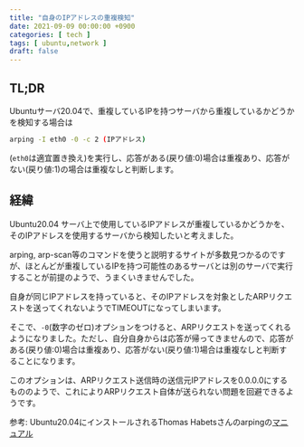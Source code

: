 ```yaml
---
title: "自身のIPアドレスの重複検知"
date: 2021-09-09 00:00:00 +0900
categories: [ tech ]
tags: [ ubuntu,network ]
draft: false
---
```


## TL;DR

Ubuntuサーバ20.04で、重複しているIPを持つサーバから重複しているかどうかを検知する場合は

```bash
arping -I eth0 -0 -c 2 (IPアドレス)
```

(`eth0`は適宜置き換え)を実行し、応答がある(戻り値:0)場合は重複あり、応答がない(戻り値:1)の場合は重複なしと判断します。

## 経緯

Ubuntu20.04 サーバ上で使用しているIPアドレスが重複しているかどうかを、そのIPアドレスを使用するサーバから検知したいと考えました。

arping, arp-scan等のコマンドを使うと説明するサイトが多数見つかるのですが、ほとんどが重複しているIPを持つ可能性のあるサーバとは別のサーバで実行することが前提のようで、うまくいきませんでした。

自身が同じIPアドレスを持っていると、そのIPアドレスを対象としたARPリクエストを送ってくれないようでTIMEOUTになってしまいます。

そこで、`-0`(数字のゼロ)オプションをつけると、ARPリクエストを送ってくれるようになりました。ただし、自分自身からは応答が帰ってきませんので、応答がある(戻り値:0)場合は重複あり、応答がない(戻り値:1)場合は重複なしと判断することになります。

このオプションは、ARPリクエスト送信時の送信元IPアドレスを0.0.0.0にするもののようで、これによりARPリクエスト自体が送られない問題を回避できるようです。

参考: Ubuntu20.04にインストールされるThomas Habetsさんのarpingの[マニュアル](https://github.com/ThomasHabets/arping/blob/arping-2.x/doc/arping.8)
